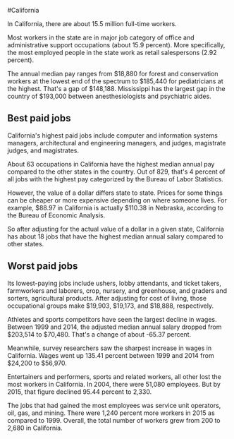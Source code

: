 

#California

In California, there are about 15.5 million full-time workers.


Most workers in the state are in major job category of office and administrative support occupations (about 15.9 percent). More specifically, the most employed people in the state work as retail salespersons (2.92 percent).
               
The annual median pay ranges from $18,880 for forest and conservation workers at the lowest end of the spectrum to  $185,440 for pediatricians at the highest. That's a gap of $148,188. Mississippi has the largest gap in the country of $193,000 between anesthesiologists and psychiatric aides.
               
## Best paid jobs
California's highest paid jobs include computer and information systems managers, architectural and engineering managers, and judges, magistrate judges, and magistrates.
               
About 63 occupations in California have the highest median annual pay compared to the other states in the country. Out of 829, that's 4 percent of all jobs with the highest pay categorized by the Bureau of Labor Statistics.
               
However, the value of a dollar differs state to state. Prices for some things can be cheaper or more expensive depending on where someone lives. For example, $88.97 in California is actually $110.38 in Nebraska, according to the Bureau of Economic Analysis.
               
So after adjusting for the actual value of a dollar in a given state, California has about 18 jobs that have the highest median annual salary compared to other states.
               
## Worst paid jobs

Its lowest-paying jobs include ushers, lobby attendants, and ticket takers, farmworkers and laborers, crop, nursery, and greenhouse, and graders and sorters, agricultural products. After adjusting for cost of living, those occupational groups make $19,903,  $19,173, and  $18,888, respectively.
               
Athletes and sports competitors have seen the largest decline in wages. Between 1999 and 2014, the adjusted median annual salary dropped from $203,514 to $70,480. That's a change of about -65.37 percent.
               
Meanwhile, survey researchers saw the sharpest increase in wages in California. Wages went up 135.41 percent between 1999 and 2014 from $24,200 to $56,970.

Entertainers and performers, sports and related workers, all other lost the most workers in California. In 2004, there were 51,080 employees. But by 2015, that figure declined 95.44 percent to 2,330. 
               
The jobs that had gained the most employees was service unit operators, oil, gas, and mining. There were 1,240 percent more workers in 2015 as compared to 1999. Overall, the total number of workers grew from 200 to 2,680 in California.
